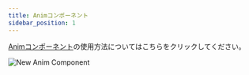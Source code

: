 ```yaml
---
title: Animコンポーネント
sidebar_position: 1
---
```


[Animコンポーネント][1]の使用方法についてはこちらをクリックしてください。

![New Anim Component][2]

[1]: /user-manual/packs/components/anim/
[2]: /images/user-manual/anim/new_anim_component.png
